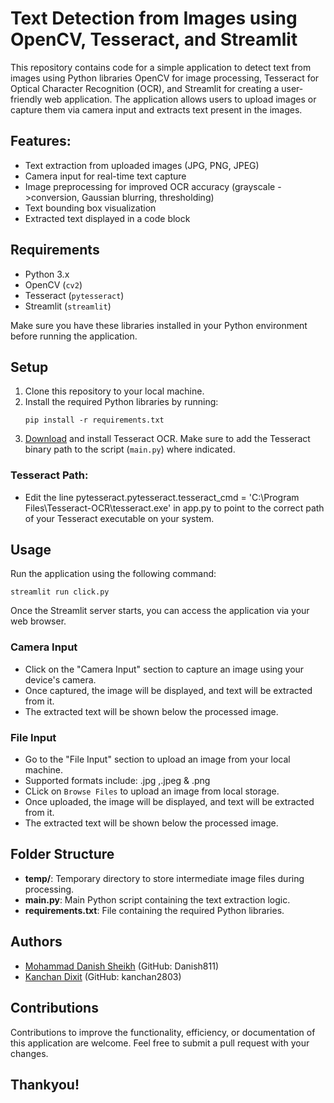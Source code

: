 # Text Detection from Images using OpenCV, Tesseract, and Streamlit

This repository contains code for a simple application to detect text from images using Python libraries OpenCV for image processing, Tesseract for Optical Character Recognition (OCR), and Streamlit for creating a user-friendly web application. The application allows users to upload images or capture them via camera input and extracts text present in the images.

## Features:

- Text extraction from uploaded images (JPG, PNG, JPEG)
- Camera input for real-time text capture
- Image preprocessing for improved OCR accuracy (grayscale ->conversion, Gaussian blurring, thresholding)
- Text bounding box visualization
- Extracted text displayed in a code block

## Requirements
- Python 3.x
- OpenCV (`cv2`)
- Tesseract (`pytesseract`)
- Streamlit (`streamlit`)

Make sure you have these libraries installed in your Python environment before running the application.

## Setup
1. Clone this repository to your local machine.
2. Install the required Python libraries by running:
   ```
   pip install -r requirements.txt
   ```
3. [Download](https://github.com/tesseract-ocr/tesseract) and install Tesseract OCR. Make sure to add the Tesseract binary path to the script (`main.py`) where indicated.

### Tesseract Path:

- Edit the line pytesseract.pytesseract.tesseract_cmd = 'C:\\Program Files\\Tesseract-OCR\\tesseract.exe' in app.py to point to the correct path of your Tesseract executable on your system.

## Usage
Run the application using the following command:
```
streamlit run click.py
```
Once the Streamlit server starts, you can access the application via your web browser.

### Camera Input
- Click on the "Camera Input" section to capture an image using your device's camera.
- Once captured, the image will be displayed, and text will be extracted from it.
- The extracted text will be shown below the processed image.

### File Input
- Go to the "File Input" section to upload an image from your local machine.
- Supported formats include: .jpg ,.jpeg & .png
- CLick on `Browse Files` to upload an image from local storage.
- Once uploaded, the image will be displayed, and text will be extracted from it.
- The extracted text will be shown below the processed image.

## Folder Structure
- **temp/**: Temporary directory to store intermediate image files during processing.
- **main.py**: Main Python script containing the text extraction logic.
- **requirements.txt**: File containing the required Python libraries.

## Authors
- [Mohammad Danish Sheikh](https://github.com/Danish811) (GitHub: Danish811)
- [Kanchan Dixit](https://github.com/kanchan2803) (GitHub: kanchan2803)

## Contributions
Contributions to improve the functionality, efficiency, or documentation of this application are welcome. Feel free to submit a pull request with your changes.

## Thankyou!